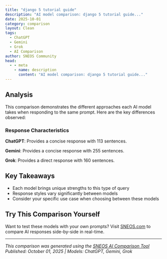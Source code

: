 ```yaml
---
title: "django 5 tutorial guide"
description: "AI model comparison: django 5 tutorial guide..."
date: 2025-10-01
category: comparison
layout: Clean
tags:
  - ChatGPT
  - Gemini
  - Grok
  - AI Comparison
author: SNEOS Community
head:
  - - meta
    - name: description
      content: "AI model comparison: django 5 tutorial guide..."
---
```


<ChatComparison
  title="django 5 tutorial guide"
  prompt="django 5 tutorial guide"
  :responses='{"ChatGPT": "Sure! Here\u0027s a comprehensive beginner-friendly Django 5 tutorial guide to help you get started with building web applications using Django 5.\n\n---\n\n# Django 5 Tutorial Guide\n\n## What is Django?\n\nDjango is a high-level Python web framework that encourages rapid development and clean, pragmatic design. It follows the Model-View-Template (MVT) architectural pattern.\n\nDjango 5 is the latest major release with improvements in performance, security, and new features.\n\n---\n\n## Prerequisites\n\n- Basic understanding of Python programming.\n- Python installed (recommend Python 3.8\u002B).\n- Pip package manager installed.\n- Familiarity with command line basics.\n\n---\n\n## Step 1: Install Django\n\nFirst, create a virtual environment to keep dependencies isolated.\n\n\u0060\u0060\u0060bash\npython3 -m venv myenv\nsource myenv/bin/activate # On Windows use myenv\\Scripts\\activate\n\u0060\u0060\u0060\n\nInstall Django using pip:\n\n\u0060\u0060\u0060bash\npip install django\n\u0060\u0060\u0060\n\nVerify installation:\n\n\u0060\u0060\u0060bash\ndjango-admin --version\n\u0060\u0060\u0060\n\nYou should see the Django version printed (make sure it\u2019s 5.x).\n\n---\n\n## Step 2: Create a New Django Project\n\nCreate a new Django project named \u0060mysite\u0060:\n\n\u0060\u0060\u0060bash\ndjango-admin startproject mysite\ncd mysite\n\u0060\u0060\u0060\n\nThis creates the following structure:\n\n\u0060\u0060\u0060\nmysite/\n manage.py\n mysite/\n __init__.py\n settings.py\n urls.py\n asgi.py\n wsgi.py\n\u0060\u0060\u0060\n\n- \u0060manage.py\u0060: A command-line utility for interacting with the project.\n- \u0060settings.py\u0060: Project configuration settings.\n- \u0060urls.py\u0060: URL declarations.\n \n---\n\n## Step 3: Run the Development Server\n\nRun the server:\n\n\u0060\u0060\u0060bash\npython manage.py runserver\n\u0060\u0060\u0060\n\nOpen \u0060http://127.0.0.1:8000/\u0060 in your browser. You should see the Django welcome page.\n\n---\n\n## Step 4: Create a Django App\n\nIn Django, an app is a component that performs a specific task.\n\nCreate an app called \u0060blog\u0060:\n\n\u0060\u0060\u0060bash\npython manage.py startapp blog\n\u0060\u0060\u0060\n\nYour project structure now looks like:\n\n\u0060\u0060\u0060\nmysite/\n blog/\n migrations/\n __init__.py\n admin.py\n apps.py\n models.py\n tests.py\n views.py\n manage.py\n mysite/\n settings.py\n urls.py\n\u0060\u0060\u0060\n\n---\n\n## Step 5: Register App\n\nAdd your new app to \u0060INSTALLED_APPS\u0060 in \u0060mysite/settings.py\u0060:\n\n\u0060\u0060\u0060python\nINSTALLED_APPS = [\n ...,\n \u0027blog\u0027,\n]\n\u0060\u0060\u0060\n\n---\n\n## Step 6: Define a Model\n\nModels represent your data structure.\n\nIn \u0060blog/models.py\u0060:\n\n\u0060\u0060\u0060python\nfrom django.db import models\n\nclass Post(models.Model):\n title = models.CharField(max_length=200)\n content = models.TextField()\n created_at = models.DateTimeField(auto_now_add=True)\n\n def __str__(self):\n return self.title\n\u0060\u0060\u0060\n\n---\n\n## Step 7: Create and Run Migrations\n\nTo create database tables for your models:\n\n\u0060\u0060\u0060bash\npython manage.py makemigrations\npython manage.py migrate\n\u0060\u0060\u0060\n\n---\n\n## Step 8: Create a Superuser\n\nTo access Django Admin interface:\n\n\u0060\u0060\u0060bash\npython manage.py createsuperuser\n\u0060\u0060\u0060\n\nFollow the prompts to set username and password.\n\n---\n\n## Step 9: Register Model in Admin\n\nEdit \u0060blog/admin.py\u0060:\n\n\u0060\u0060\u0060python\nfrom django.contrib import admin\nfrom .models import Post\n\nadmin.site.register(Post)\n\u0060\u0060\u0060\n\nRun the server and navigate to \u0060http://127.0.0.1:8000/admin\u0060, and log in with the superuser credentials. You can add/edit/delete posts.\n\n---\n\n## Step 10: Create Views and Templates\n\nCreate a simple view to show all blog posts.\n\nIn \u0060blog/views.py\u0060:\n\n\u0060\u0060\u0060python\nfrom django.shortcuts import render\nfrom .models import Post\n\ndef post_list(request):\n posts = Post.objects.all().order_by(\u0027-created_at\u0027)\n return render(request, \u0027blog/post_list.html\u0027, {\u0027posts\u0027: posts})\n\u0060\u0060\u0060\n\nCreate directory for templates:\n\n\u0060\u0060\u0060\nblog/\n templates/\n blog/\n post_list.html\n\u0060\u0060\u0060\n\nCreate \u0060post_list.html\u0060:\n\n\u0060\u0060\u0060html\n\u003C!DOCTYPE html\u003E\n\u003Chtml\u003E\n\u003Chead\u003E\n \u003Ctitle\u003EBlog Posts\u003C/title\u003E\n\u003C/head\u003E\n\u003Cbody\u003E\n \u003Ch1\u003EBlog Posts\u003C/h1\u003E\n \u003Cul\u003E\n {% for post in posts %}\n \u003Cli\u003E\u003Cstrong\u003E{{ post.title }}\u003C/strong\u003E - {{ post.created_at }}\u003C/li\u003E\n {% empty %}\n \u003Cli\u003ENo posts yet.\u003C/li\u003E\n {% endfor %}\n \u003C/ul\u003E\n\u003C/body\u003E\n\u003C/html\u003E\n\u0060\u0060\u0060\n\n---\n\n## Step 11: Configure URLs\n\nCreate a new \u0060urls.py\u0060 inside the \u0060blog\u0060 app:\n\n\u0060\u0060\u0060python\nfrom django.urls import path\nfrom . import views\n\nurlpatterns = [\n path(\u0027\u0027, views.post_list, name=\u0027post_list\u0027),\n]\n\u0060\u0060\u0060\n\nInclude the blog URLs in the project\u2019s \u0060urlpatterns\u0060 inside \u0060mysite/urls.py\u0060:\n\n\u0060\u0060\u0060python\nfrom django.contrib import admin\nfrom django.urls import path, include\n\nurlpatterns = [\n path(\u0027admin/\u0027, admin.site.urls),\n path(\u0027\u0027, include(\u0027blog.urls\u0027)),\n]\n\u0060\u0060\u0060\n\n---\n\n## Step 12: Run the Server and View the Blog\n\n\u0060\u0060\u0060bash\npython manage.py runserver\n\u0060\u0060\u0060\n\nVisit \u0060http://127.0.0.1:8000/\u0060 to see the list of blog posts.\n\n---\n\n## Additional Topics to Explore\n\n- Working with forms and user input.\n- User authentication and authorization.\n- Static files and media handling.\n- Deploying Django applications.\n- Using Django REST Framework for APIs.\n- Testing Django applications.\n\n---\n\n## Helpful Resources\n\n- [Official Django Documentation](https://docs.djangoproject.com/en/5.0/)\n- [Django Project Tutorials](https://tutorial.djangogirls.org/en/)\n- [Django REST Framework](https://www.django-rest-framework.org/)\n\n---\n\nIf you want, I can provide code examples or explanations on any of these additional topics too. Just ask!", "Gemini": "Okay, let\u0027s outline a Django 5 tutorial guide. This will be a structured approach to learning Django 5, covering the fundamentals and building a practical project. I\u0027ll focus on a basic project - a simple blog application. This allows us to touch on core concepts.\n\n**I. Setting Up Your Environment \u0026 Project**\n\n1. **Python Installation:**\n\n * **Check Python:** Make sure you have Python 3.10 or later installed. Open your terminal/command prompt and run: \u0060python --version\u0060 or \u0060python3 --version\u0060. If it\u0027s not installed, download it from [python.org](https://www.python.org/).\n * **Virtual Environment (Crucial):** Create a virtual environment to isolate your project dependencies.\n\n \u0060\u0060\u0060bash\n python -m venv myprojectenv # Create the environment\n source myprojectenv/bin/activate # On Linux/macOS\n myprojectenv\\Scripts\\activate # On Windows\n \u0060\u0060\u0060\n\n2. **Install Django:**\n\n \u0060\u0060\u0060bash\n pip install Django~=5.0 # Install Django 5 (or specific version)\n \u0060\u0060\u0060\n\n3. **Create the Django Project:**\n\n \u0060\u0060\u0060bash\n django-admin startproject myblog\n cd myblog\n \u0060\u0060\u0060\n\n This creates a directory structure like this:\n\n \u0060\u0060\u0060\n myblog/\n \u251C\u2500\u2500 myblog/\n \u2502 \u251C\u2500\u2500 __init__.py\n \u2502 \u251C\u2500\u2500 asgi.py\n \u2502 \u251C\u2500\u2500 settings.py\n \u2502 \u251C\u2500\u2500 urls.py\n \u2502 \u2514\u2500\u2500 wsgi.py\n \u251C\u2500\u2500 manage.py\n \u0060\u0060\u0060\n\n4. **Understanding the Project Structure:**\n\n * \u0060myblog/myblog/\u0060: The inner \u0060myblog\u0060 directory is the actual Python package for your project.\n * \u0060settings.py\u0060: Contains project-wide settings (database, templates, etc.). We\u0027ll modify this.\n * \u0060urls.py\u0060: Defines the URL patterns for your entire project.\n * \u0060wsgi.py\u0060 / \u0060asgi.py\u0060: Entry points for web servers (like Gunicorn, uWSGI, or Daphne). \u0060asgi.py\u0060 is important if you plan to use asynchronous features (like WebSockets). \u0060wsgi.py\u0060 is for traditional synchronous requests.\n * \u0060manage.py\u0060: A command-line utility to manage your Django project (run the server, create apps, run migrations, etc.).\n\n5. **Run the Development Server:**\n\n \u0060\u0060\u0060bash\n python manage.py runserver\n \u0060\u0060\u0060\n\n Open your browser and go to \u0060http://127.0.0.1:8000/\u0060. You should see the default Django \u0022It worked!\u0022 page.\n\n**II. Creating Your First App (Blog App)**\n\n1. **Create a Django App:**\n\n \u0060\u0060\u0060bash\n python manage.py startapp blog\n \u0060\u0060\u0060\n\n This creates a \u0060blog/\u0060 directory with:\n\n \u0060\u0060\u0060\n blog/\n \u251C\u2500\u2500 __init__.py\n \u251C\u2500\u2500 admin.py\n \u251C\u2500\u2500 apps.py\n \u251C\u2500\u2500 migrations/\n \u2502 \u2514\u2500\u2500 __init__.py\n \u251C\u2500\u2500 models.py\n \u251C\u2500\u2500 tests.py\n \u2514\u2500\u2500 views.py\n \u0060\u0060\u0060\n\n2. **Define Models (blog/models.py):**\n\n \u0060\u0060\u0060python\n from django.db import models\n from django.utils import timezone\n\n class Post(models.Model):\n author = models.ForeignKey(\u0027auth.User\u0027, on_delete=models.CASCADE)\n title = models.CharField(max_length=200)\n text = models.TextField()\n created_date = models.DateTimeField(default=timezone.now)\n published_date = models.DateTimeField(blank=True, null=True)\n\n def publish(self):\n self.published_date = timezone.now()\n self.save()\n\n def __str__(self):\n return self.title\n \u0060\u0060\u0060\n\n * \u0060models.Model\u0060: Inherits from Django\u0027s base model class.\n * \u0060ForeignKey\u0060: Creates a relationship with another model (in this case, the built-in \u0060User\u0060 model). \u0060on_delete=models.CASCADE\u0060 means if the user is deleted, all their posts are also deleted.\n * \u0060CharField\u0060: A text field with a maximum length.\n * \u0060TextField\u0060: A larger text field for the blog post content.\n * \u0060DateTimeField\u0060: A date and time field. \u0060default=timezone.now\u0060 sets the creation date to the current time. \u0060blank=True, null=True\u0060 allows the \u0060published_date\u0060 to be empty.\n * \u0060publish()\u0060: A method to set the \u0060published_date\u0060.\n * \u0060__str__()\u0060: Returns a string representation of the object (used in the admin interface).\n\n3. **Register the App and Model in \u0060settings.py\u0060:**\n\n Open \u0060myblog/settings.py\u0060 and add \u0060\u0027blog\u0027\u0060 to the \u0060INSTALLED_APPS\u0060 list:\n\n \u0060\u0060\u0060python\n INSTALLED_APPS = [\n \u0027django.contrib.admin\u0027,\n \u0027django.contrib.auth\u0027,\n \u0027django.contrib.contenttypes\u0027,\n \u0027django.contrib.sessions\u0027,\n \u0027django.contrib.messages\u0027,\n \u0027django.contrib.staticfiles\u0027,\n \u0027blog\u0027, # Add your app here\n ]\n \u0060\u0060\u0060\n\n4. **Create and Apply Migrations:**\n\n \u0060\u0060\u0060bash\n python manage.py makemigrations blog\n python manage.py migrate\n \u0060\u0060\u0060\n\n * \u0060makemigrations\u0060: Creates migration files based on changes to your models. These files describe how to update the database schema.\n * \u0060migrate\u0060: Applies the migrations to your database, creating the tables.\n\n5. **Configure the Admin Interface (blog/admin.py):**\n\n \u0060\u0060\u0060python\n from django.contrib import admin\n from .models import Post\n\n admin.site.register(Post)\n \u0060\u0060\u0060\n\n This makes the \u0060Post\u0060 model accessible through the Django admin interface.\n\n6. **Create a Superuser:**\n\n \u0060\u0060\u0060bash\n python manage.py createsuperuser\n \u0060\u0060\u0060\n\n Follow the prompts to create an administrator account.\n\n7. **Access the Admin Interface:**\n\n Go to \u0060http://127.0.0.1:8000/admin/\u0060 and log in with the superuser credentials you created. You should now see the \u0022Blog\u0022 app and be able to create, edit, and delete posts.\n\n**III. Views and Templates**\n\n1. **Create Views (blog/views.py):**\n\n \u0060\u0060\u0060python\n from django.shortcuts import render\n from django.utils import timezone\n from .models import Post\n\n def post_list(request):\n posts = Post.objects.filter(published_date__lte=timezone.now()).order_by(\u0027published_date\u0027)\n return render(request, \u0027blog/post_list.html\u0027, {\u0027posts\u0027: posts})\n \u0060\u0060\u0060\n\n * \u0060render\u0060: Combines a template with data (the \u0060posts\u0060) and returns an HTTP response.\n * \u0060Post.objects.filter()\u0060: Queries the database for posts that have a \u0060published_date\u0060 less than or equal to the current time.\n * \u0060order_by(\u0027published_date\u0027)\u0060: Orders the posts by their publication date.\n * \u0060{\u0027posts\u0027: posts}\u0060: Creates a context dictionary to pass the \u0060posts\u0060 to the template.\n\n2. **Create URLs (blog/urls.py):**\n\n Create a new file \u0060blog/urls.py\u0060 with the following content:\n\n \u0060\u0060\u0060python\n from django.urls import path\n from . import views\n\n urlpatterns = [\n path(\u0027\u0027, views.post_list, name=\u0027post_list\u0027),\n ]\n \u0060\u0060\u0060\n\n This maps the root URL of the \u0060blog\u0060 app to the \u0060post_list\u0060 view. \u0060name=\u0027post_list\u0027\u0060 gives the URL a name that you can use in templates to create links.\n\n3. **Include the App\u0027s URLs in the Project\u0027s URLs (myblog/urls.py):**\n\n \u0060\u0060\u0060python\n from django.contrib import admin\n from django.urls import path, include\n\n urlpatterns = [\n path(\u0027admin/\u0027, admin.site.urls),\n path(\u0027\u0027, include(\u0027blog.urls\u0027)), # Include the blog app\u0027s URLs\n ]\n \u0060\u0060\u0060\n\n * \u0060include(\u0027blog.urls\u0027)\u0060: Includes the URL patterns defined in \u0060blog/urls.py\u0060.\n\n4. **Create Templates (blog/templates/blog/post_list.html):**\n\n Create a directory \u0060blog/templates/blog/\u0060 (the second \u0060blog\u0060 is important for Django\u0027s template loading mechanism). Inside this directory, create a file named \u0060post_list.html\u0060:\n\n \u0060\u0060\u0060html\n \u003C!DOCTYPE html\u003E\n \u003Chtml\u003E\n \u003Chead\u003E\n \u003Ctitle\u003EMy Blog\u003C/title\u003E\n \u003C/head\u003E\n \u003Cbody\u003E\n \u003Ch1\u003EMy Blog\u003C/h1\u003E\n {% for post in posts %}\n \u003Cdiv\u003E\n \u003Ch2\u003E\u003Ca href=\u0022\u0022\u003E{{ post.title }}\u003C/a\u003E\u003C/h2\u003E\n \u003Cp\u003E{{ post.text|linebreaksbr }}\u003C/p\u003E\n \u003Cp\u003EPublished: {{ post.published_date }}\u003C/p\u003E\n \u003C/div\u003E\n {% endfor %}\n \u003C/body\u003E\n \u003C/html\u003E\n \u0060\u0060\u0060\n\n * \u0060{% for post in posts %}\u0060: A Django template tag for looping through the \u0060posts\u0060 variable passed from the view.\n * \u0060{{ post.title }}\u0060: Displays the title of the post.\n * \u0060{{ post.text|linebreaksbr }}\u0060: Displays the text of the post, replacing newlines with \u0060\u003Cbr\u003E\u0060 tags for formatting.\n * \u0060{{ post.published_date }}\u0060: Displays the published date of the post.\n\n**IV. Enhancements \u0026 Further Learning**\n\n1. **Detailed Post View:**\n\n * Add a view to display a single post based on its ID.\n * Create a URL pattern to access the single post view (e.g., \u0060/post/\u003Cint:pk\u003E/\u0060, where \u0060pk\u0060 is the primary key).\n * Update the \u0060post_list.html\u0060 template to link to the single post view.\n * Create a \u0060post_detail.html\u0060 template to display the post\u0027s details.\n\n2. **Form Handling:**\n\n * Create a form to allow users to add new posts.\n * Handle the form submission in a view (validate the data, save the post to the database).\n * Use Django\u0027s form rendering capabilities in the template.\n\n3. **User Authentication:**\n\n * Implement user registration and login.\n * Restrict access to certain views based on user authentication. Use \u0060@login_required\u0060 decorator.\n * Customize the login and registration forms.\n\n4. **Templates:**\n\n * Explore Django\u0027s template tags and filters in more detail.\n * Use template inheritance to create a base template and extend it in other templates.\n * Learn about template contexts and how to pass data to templates.\n\n5. **Static Files (CSS, JavaScript, Images):**\n\n * Configure Django to serve static files in development and production.\n * Create a \u0060static/\u0060 directory in your app to store static assets.\n * Use the \u0060static\u0060 template tag to reference static files in your templates.\n\n6. **Database:**\n\n * Learn more about Django\u0027s ORM (Object-Relational Mapper).\n * Use different types of database fields (e.g., \u0060EmailField\u0060, \u0060URLField\u0060, \u0060ImageField\u0060).\n * Optimize database queries.\n * Use database migrations to manage schema changes.\n\n7. **Testing:**\n\n * Write unit tests for your models, views, and forms.\n * Use Django\u0027s testing framework.\n * Learn about test-driven development.\n\n8. **Deployment:**\n\n * Deploy your Django application to a production server (e.g., Heroku, AWS, Google Cloud).\n * Configure a web server (e.g., Gunicorn, uWSGI) and a reverse proxy (e.g., Nginx).\n * Use a production database (e.g., PostgreSQL).\n * Set up static file serving.\n\n**V. Django 5 Specific Features to Explore**\n\nWhile this tutorial covers the basics applicable to most Django versions, Django 5 introduced some interesting features:\n\n* **TemplateView.setup()**: Allows overriding setup logic for class-based template views, useful for dependency injection and more control.\n\n* **FormFieldFactory.get_bound_field()**: If you\u0027re working with custom forms, this new method on the \u0060FormFieldFactory\u0060 can be useful.\n\n* **Improvements in Database Schema Editor**: Look into any performance enhancements or new features in the way Django handles database schema modifications.\n\n* **\u0060CacheKeyWarning\u0060**: If you are using caching, be aware of a new \u0060CacheKeyWarning\u0060 that might indicate issues.\n\n**Key Learning Resources:**\n\n* **Django Documentation:** The official Django documentation is your best resource: [https://docs.djangoproject.com/en/5.0/](https://docs.djangoproject.com/en/5.0/)\n* **Django Tutorial:** The official Django tutorial is an excellent starting point: [https://docs.djangoproject.com/en/5.0/intro/tutorial01/](https://docs.djangoproject.com/en/5.0/intro/tutorial01/)\n* **Mozilla Developer Network (MDN):** For HTML, CSS, and JavaScript: [https://developer.mozilla.org/](https://developer.mozilla.org/)\n* **Stack Overflow:** A great place to ask questions and find answers: [https://stackoverflow.com/](https://stackoverflow.com/)\n\nThis guide provides a comprehensive starting point for learning Django 5. Remember to practice and experiment with the concepts to gain a deeper understanding. Good luck!\n", "Grok": "Django 5.0 is the latest version of the popular Python web framework as of its release in December 2023. Below is a step-by-step tutorial guide to help you get started with Django 5.0. This guide assumes you have basic knowledge of Python and are new to Django. If you\u0027re already familiar with Django, you can focus on the new features of version 5.0 listed at the end.\n\n---\n\n### **Step 1: Set Up Your Environment**\n\n1. **Install Python**:\n - Ensure you have Python 3.10 or later installed, as Django 5.0 requires it.\n - Download and install Python from [python.org](https://www.python.org/downloads/).\n - Verify the installation by running:\n \u0060\u0060\u0060bash\n python --version\n \u0060\u0060\u0060\n\n2. **Create a Virtual Environment**:\n - A virtual environment isolates your project dependencies. Create one using:\n \u0060\u0060\u0060bash\n python -m venv myenv\n \u0060\u0060\u0060\n - Activate the virtual environment:\n - On Windows:\n \u0060\u0060\u0060bash\n myenv\\Scripts\\activate\n \u0060\u0060\u0060\n - On macOS/Linux:\n \u0060\u0060\u0060bash\n source myenv/bin/activate\n \u0060\u0060\u0060\n\n3. **Install Django 5.0**:\n - Use pip to install Django:\n \u0060\u0060\u0060bash\n pip install django==5.0\n \u0060\u0060\u0060\n - Verify the installation:\n \u0060\u0060\u0060bash\n django-admin --version\n \u0060\u0060\u0060\n\n---\n\n### **Step 2: Create a New Django Project**\n\n1. **Start a New Project**:\n - Run the following command to create a new Django project:\n \u0060\u0060\u0060bash\n django-admin startproject myproject\n \u0060\u0060\u0060\n - This creates a directory \u0060myproject\u0060 with the basic structure.\n\n2. **Navigate to the Project Directory**:\n \u0060\u0060\u0060bash\n cd myproject\n \u0060\u0060\u0060\n\n3. **Run the Development Server**:\n - Start the built-in development server to ensure everything is set up:\n \u0060\u0060\u0060bash\n python manage.py runserver\n \u0060\u0060\u0060\n - Open your browser and go to \u0060http://127.0.0.1:8000/\u0060 to see the default Django welcome page.\n\n---\n\n### **Step 3: Create a Django App**\n\n1. **Create a New App**:\n - An app is a module that handles specific functionality. Create one using:\n \u0060\u0060\u0060bash\n python manage.py startapp myapp\n \u0060\u0060\u0060\n\n2. **Register the App**:\n - Open \u0060myproject/settings.py\u0060 and add your app to the \u0060INSTALLED_APPS\u0060 list:\n \u0060\u0060\u0060python\n INSTALLED_APPS = [\n ...\n \u0027myapp\u0027,\n ]\n \u0060\u0060\u0060\n\n---\n\n### **Step 4: Create Models**\n\n1. **Define a Model**:\n - Models define the structure of your database. Open \u0060myapp/models.py\u0060 and add a simple model:\n \u0060\u0060\u0060python\n from django.db import models\n\n class Item(models.Model):\n name = models.CharField(max_length=100)\n description = models.TextField()\n created_at = models.DateTimeField(auto_now_add=True)\n \u0060\u0060\u0060\n\n2. **Run Migrations**:\n - Apply the model changes to the database (Django uses SQLite by default for development):\n \u0060\u0060\u0060bash\n python manage.py makemigrations\n python manage.py migrate\n \u0060\u0060\u0060\n\n---\n\n### **Step 5: Create Views**\n\n1. **Define a View**:\n - Views handle the logic for web requests. Open \u0060myapp/views.py\u0060 and add:\n \u0060\u0060\u0060python\n from django.shortcuts import render\n from .models import Item\n\n def item_list(request):\n items = Item.objects.all()\n return render(request, \u0027myapp/item_list.html\u0027, {\u0027items\u0027: items})\n \u0060\u0060\u0060\n\n---\n\n### **Step 6: Create URLs**\n\n1. **Map URLs to Views**:\n - Create a file \u0060myapp/urls.py\u0060 and define the URL patterns:\n \u0060\u0060\u0060python\n from django.urls import path\n from . import views\n\n urlpatterns = [\n path(\u0027\u0027, views.item_list, name=\u0027item_list\u0027),\n ]\n \u0060\u0060\u0060\n\n2. **Include App URLs in Project**:\n - Open \u0060myproject/urls.py\u0060 and include the app URLs:\n \u0060\u0060\u0060python\n from django.contrib import admin\n from django.urls import path, include\n\n urlpatterns = [\n path(\u0027admin/\u0027, admin.site.urls),\n path(\u0027\u0027, include(\u0027myapp.urls\u0027)),\n ]\n \u0060\u0060\u0060\n\n---\n\n### **Step 7: Create Templates**\n\n1. **Create a Template**:\n - Create a directory \u0060myapp/templates/myapp/\u0060 and add a file \u0060item_list.html\u0060:\n \u0060\u0060\u0060html\n \u003C!DOCTYPE html\u003E\n \u003Chtml\u003E\n \u003Chead\u003E\n \u003Ctitle\u003EItem List\u003C/title\u003E\n \u003C/head\u003E\n \u003Cbody\u003E\n \u003Ch1\u003EItems\u003C/h1\u003E\n \u003Cul\u003E\n {% for item in items %}\n \u003Cli\u003E{{ item.name }} - {{ item.description }}\u003C/li\u003E\n {% empty %}\n \u003Cli\u003ENo items found.\u003C/li\u003E\n {% endfor %}\n \u003C/ul\u003E\n \u003C/body\u003E\n \u003C/html\u003E\n \u0060\u0060\u0060\n\n2. **Configure Template Settings** (if needed):\n - Ensure the \u0060TEMPLATES\u0060 setting in \u0060myproject/settings.py\u0060 is configured to find templates in apps:\n \u0060\u0060\u0060python\n TEMPLATES = [\n {\n \u0027BACKEND\u0027: \u0027django.template.backends.django.DjangoTemplates\u0027,\n \u0027DIRS\u0027: [],\n \u0027APP_DIRS\u0027: True,\n ...\n }\n ]\n \u0060\u0060\u0060\n\n---\n\n### **Step 8: Use the Admin Interface**\n\n1. **Create a Superuser**:\n - To access the Django admin interface, create a superuser:\n \u0060\u0060\u0060bash\n python manage.py createsuperuser\n \u0060\u0060\u0060\n - Follow the prompts to set a username, email, and password.\n\n2. **Register Models in Admin**:\n - Open \u0060myapp/admin.py\u0060 and register the \u0060Item\u0060 model:\n \u0060\u0060\u0060python\n from django.contrib import admin\n from .models import Item\n\n admin.site.register(Item)\n \u0060\u0060\u0060\n\n3. **Access the Admin Site**:\n - Run the server (\u0060python manage.py runserver\u0060) and go to \u0060http://127.0.0.1:8000/admin/\u0060. Log in with the superuser credentials to manage your \u0060Item\u0060 model.\n\n---\n\n### **Step 9: Add Static Files (Optional)**\n\n1. **Create Static Files**:\n - For CSS, JS, or images, create a \u0060static\u0060 directory in \u0060myapp/\u0060 (e.g., \u0060myapp/static/myapp/css/style.css\u0060).\n\n2. **Configure Static Files**:\n - Ensure \u0060STATIC_URL\u0060 and \u0060STATICFILES_DIRS\u0060 are set in \u0060myproject/settings.py\u0060:\n \u0060\u0060\u0060python\n STATIC_URL = \u0027static/\u0027\n \u0060\u0060\u0060\n\n3. **Load Static Files in Templates**:\n - Use the \u0060{% load static %}\u0060 tag in your templates:\n \u0060\u0060\u0060html\n {% load static %}\n \u003Clink rel=\u0022stylesheet\u0022 href=\u0022{% static \u0027myapp/css/style.css\u0027 %}\u0022\u003E\n \u0060\u0060\u0060\n\n4. **Collect Static Files** (for production):\n - Run:\n \u0060\u0060\u0060bash\n python manage.py collectstatic\n \u0060\u0060\u0060\n\n---\n\n### **Step 10: Test Your Application**\n\n- Run the development server:\n \u0060\u0060\u0060bash\n python manage.py runserver\n \u0060\u0060\u0060\n- Visit \u0060http://127.0.0.1:8000/\u0060 to see your app\u0027s item list page.\n- Add items via the admin interface and see them reflected on the page.\n\n---\n\n### **New Features in Django 5.0**\n\nDjango 5.0 introduces several new features and improvements. Some highlights include:\n1. **Database-Computed Default Values**:\n - You can now use database-computed values as default model field values using \u0060GeneratedField\u0060.\n \u0060\u0060\u0060python\n from django.db import models\n\n class MyModel(models.Model):\n name = models.CharField(max_length=100)\n slug = models.GeneratedField(\n expression=models.functions.Lower(models.F(\u0027name\u0027)),\n output_field=models.CharField(max_length=100),\n db_persist=True\n )\n \u0060\u0060\u0060\n\n2. **Field Group Templates for Forms**:\n - Simplified rendering of form field groups using templates like \u0060form.as_field_group()\u0060.\n\n3. **Improved Error Messages**:\n - Better debugging with more descriptive error messages.\n\n4. **Python Compatibility**:\n - Django 5.0 supports Python 3.10, 3.11, and 3.12. Ensure you\u0027re using a compatible version.\n\n5. **Minor Features**:\n - More accessible admin interface, simplified template tags, and other performance improvements.\n\nFor a full list of changes, refer to the [Django 5.0 release notes](https://docs.djangoproject.com/en/5.0/releases/5.0/).\n\n---\n\n### **Additional Resources**\n\n- **Official Django Documentation**: [docs.djangoproject.com/en/5.0/](https://docs.djangoproject.com/en/5.0/)\n- **Django Tutorial**: Follow the official \u0022Writing your first Django app\u0022 tutorial for deeper learning.\n- **Community**: Join forums like Stack Overflow or the Django Discord for support.\n\nThis guide provides a foundation to start building web applications with Django 5.0. Let me know if you\u0027d like to dive deeper into specific topics like REST APIs, authentication, or deployment!"}' 
  published-date="19:54"
/>

## Analysis

This comparison demonstrates the different approaches each AI model takes when responding to the same prompt. Here are the key differences observed:

### Response Characteristics

**ChatGPT**: Provides a concise response with 113 sentences. 

**Gemini**: Provides a concise response with 255 sentences. 

**Grok**: Provides a direct response with 160 sentences. 

## Key Takeaways

- Each model brings unique strengths to this type of query
- Response styles vary significantly between models
- Consider your specific use case when choosing between these models

## Try This Comparison Yourself

Want to test these models with your own prompts? Visit [SNEOS.com](https://sneos.com) to compare AI responses side-by-side in real-time.

---

*This comparison was generated using the [SNEOS AI Comparison Tool](https://sneos.com)*
*Published: October 01, 2025 | Models: ChatGPT, Gemini, Grok*

